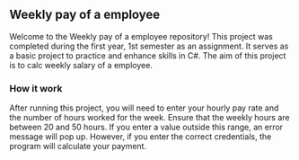 <h2>Weekly pay of a employee</h2>
<p>
  Welcome to the Weekly pay of a employee repository! This project was completed during the first year, 1st semester as an assignment. It serves as a basic project to practice and enhance skills in C#. The aim of this project is to calc weekly salary of a employee.
</p>
<h3>How it work</h3>
<p>After running this project, you will need to enter your hourly pay rate and the number of hours worked for the week. Ensure that the weekly hours are between 20 and 50 hours. If you enter a value outside this range, an error message will pop up. However, if you enter the correct credentials, the program will calculate your payment.</p>
